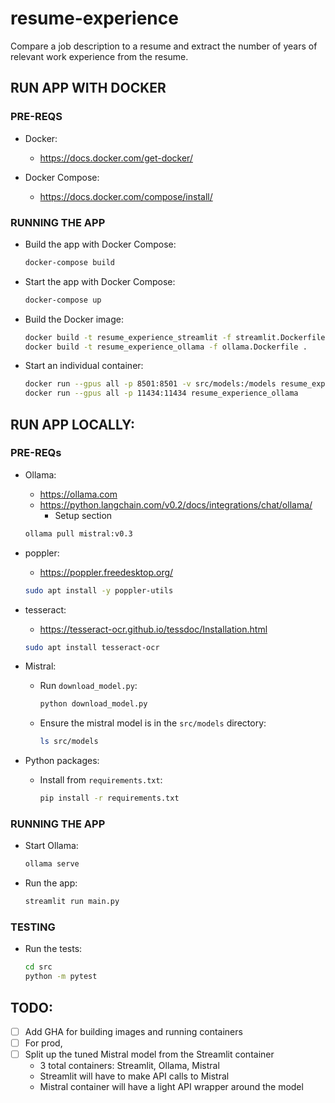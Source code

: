 # resume-experience

Compare a job description to a resume and extract the number of years of relevant work experience from the resume.


## RUN APP WITH DOCKER
### PRE-REQS
- Docker:

  - https://docs.docker.com/get-docker/

- Docker Compose:

  - https://docs.docker.com/compose/install/

### RUNNING THE APP
- Build the app with Docker Compose:
  
    ```bash
    docker-compose build
    ```

- Start the app with Docker Compose:

  ```bash
  docker-compose up
  ```

- Build the Docker image:

  ```bash
  docker build -t resume_experience_streamlit -f streamlit.Dockerfile .
  docker build -t resume_experience_ollama -f ollama.Dockerfile .
  ```

- Start an individual container:
  ```bash
  docker run --gpus all -p 8501:8501 -v src/models:/models resume_experience_streamlit
  docker run --gpus all -p 11434:11434 resume_experience_ollama
  ```


## RUN APP LOCALLY:
### PRE-REQs

- Ollama:

  - https://ollama.com
  - https://python.langchain.com/v0.2/docs/integrations/chat/ollama/
    - Setup section
  ```bash
  ollama pull mistral:v0.3
  ```

- poppler:

  - https://poppler.freedesktop.org/

  ```bash
  sudo apt install -y poppler-utils
  ```

- tesseract:

  - https://tesseract-ocr.github.io/tessdoc/Installation.html

  ```bash
  sudo apt install tesseract-ocr
  ```

- Mistral:

  - Run `download_model.py`:

    ```bash
    python download_model.py
    ```
  
  - Ensure the mistral model is in the `src/models` directory:

    ```bash
    ls src/models
    ```

- Python packages:

  - Install from `requirements.txt`:

    ```bash
    pip install -r requirements.txt
    ```

### RUNNING THE APP

- Start Ollama:

  ```bash
  ollama serve
  ```

- Run the app:

  ```bash
  streamlit run main.py
  ```

### TESTING
- Run the tests:

  ```bash
  cd src
  python -m pytest
  ```

## TODO:
- [ ] Add GHA for building images and running containers
- [ ] For prod, 
- [ ] Split up the tuned Mistral model from the Streamlit container
  - 3 total containers: Streamlit, Ollama, Mistral
  - Streamlit will have to make API calls to Mistral
  - Mistral container will have a light API wrapper around the model